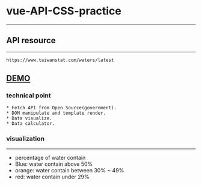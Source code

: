 # vue-API-CSS-practice
---

## API resource
---
```
https://www.taiwanstat.com/waters/latest
```

## [DEMO](https://oops11234.github.io/vue-API-CSS-practice/)
### technical point
```
* Fetch API from Open Source(government).
* DOM manipulate and template render.
* Data visualize.
* Data calculator.
```
### visualization
---
- percentage of water contain
- Blue: water contain above 50% 
- orange: water contain between 30% ~ 49%
- red: water contain under 29% 

